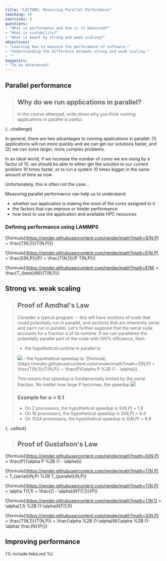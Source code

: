```yaml
---
title: "LECTURE: Measuring Parallel Performance"
teaching: 30
exercises: 0
questions:
- "What is performance and how is it measured?"
- "What is scalability?"
- "What is meant by strong and weak scaling?"
objectives:
- "Learning how to measure the performance of software."
- "Understanding the difference between strong and weak scaling."
- ""
keypoints:
- "To be determined"
---
```


## Parallel performance

> ## Why do we run applications in parallel?
> 
> In the course etherpad, write down why you think running applications in 
> parallel is useful.
> 
{: .challenge}

In general, there are two advantages to running applications in parallel: 
(1) applications will run more quickly and we can get our solutions faster, 
and (2) we can solve larger, more complex problems.

In an ideal world, if we increase the number of cores we are using by a 
factor of 10, we should be able to either get the solution to our current 
problem 10 times faster, or to run a system 10 times bigger in the same 
amount of time as now.

Unfortunately, this is often not the case...

Measuring parallel performance can help us to understand:

- whether our application is making the most of the cores assigned to it
- the factors that can improve or hinder performance
- how best to use the application and available HPC resources

### Defining performance using LAMMPS


![formula](https://render.githubusercontent.com/render/math?math=S(N,P) = \frac{T(N,1)}{T(N,P)})

![formula](https://render.githubusercontent.com/render/math?math=E(N,P) = \frac{S(N,P)}{P} = \frac{T(N,1)}{P T(N,P)})

![formula](https://render.githubusercontent.com/render/math?math=E(N) = \frac{T_{best}(N)}{T(N,1)})

## Strong vs. weak scaling

> ## Proof of Amdhal's Law
> 
> Consider a typical program -- this will have sections of code that could 
> potentially run in parallel, and sections that are inherently serial and 
> can't run in parallel. Let's further suppose that the serial code accounts 
> for a fraction α of its runtime. If we can parallelise the potentially 
> parallel part of the code with 100% efficience, then:
> - the hypothetical runtime in parallel is: 
> <img src="https://render.githubusercontent.com/render/math?math=T(N,P) = \alpha T(N,1) %2B \frac{(1-\alpha)T(N,1)}{P}">
> - the hypothetical speedup is: ![formula](https://render.githubusercontent.com/render/math?math=S(N,P) = \frac{T(N,1)}{T(N,P)} = \frac{P}{\alpha P %2B (1 - \alpha)}).
>
> This means that speedup is fundamentally limited by the serial fraction. No 
> matter how large P becomes, the speedup <img src="https://render.githubusercontent.com/render/math?math=S(N,P) < \alpha^{-1}">
>
> ### Example for &alpha; = 0.1
> - On 2 processors, the hypothetical speedup is *S*(*N*,*P*) = 1.8
> - On 16 processors, the hypothetical speedup is *S*(*N*,*P*) = 6.4
> - On 1024 processors, the hypothetical speedup is *S*(*N*,*P*) =  9.9
>
{: .callout}


> ## Proof of Gustafson's Law
> 
> 
![formula](https://render.githubusercontent.com/render/math?math=S(N,P) = \frac{P}{\alpha P %2B (1 - \alpha)})

![formula](https://render.githubusercontent.com/render/math?math=T(N,P) = T_{serial}(N,P) %2B T_{parallel}(N,P))

![formula](https://render.githubusercontent.com/render/math?math=T(N,P) = \alpha T(1,1) + \frac{(1 - \alpha)(NT(1,1)}{P})

![formula](https://render.githubusercontent.com/render/math?math=T(N,1) = \alpha(1,1) %2B (1-\alpha)NT(1,1))

![formula](https://render.githubusercontent.com/render/math?math=S(N,P) = \frac{T(N,1)}{T(N,P)} = \frac{\alpha %2B (1-\alpha)N}{\alpha %2B (1-\alpha) \frac{N}{P}})



## Improving performance

{% include links.md %}

